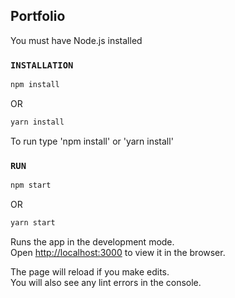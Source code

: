 ## Portfolio

You must have Node.js installed

### `INSTALLATION`
```sh
npm install
```

OR

```sh
yarn install
```


To run type 'npm install' or 'yarn install'


### `RUN`
```sh
npm start
``` 

OR 

```sh
yarn start
```

Runs the app in the development mode.<br />
Open [http://localhost:3000](http://localhost:3000) to view it in the browser.

The page will reload if you make edits.<br />
You will also see any lint errors in the console.